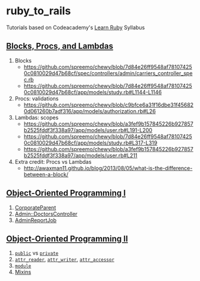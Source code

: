# ruby_to_rails

Tutorials based on Codeacademy's [Learn Ruby](https://www.codecademy.com/learn/ruby) Syllabus

## [Blocks, Procs, and Lambdas](https://www.codecademy.com/courses/ruby-beginner-en-L3ZCI/0/1?curriculum_id=5059f8619189a5000201fbcb)

1. Blocks
    * https://github.com/spreemo/chewy/blob/7d84e26ff9548af781074250c0810029d47b68cf/spec/controllers/admin/carriers_controller_spec.rb
    * https://github.com/spreemo/chewy/blob/7d84e26ff9548af781074250c0810029d47b68cf/app/models/study.rb#L1144-L1146
2. Procs: validations
    * https://github.com/spreemo/chewy/blob/c9bfce6a31f16dbe31f456820d061260b7adf316/app/models/authorization.rb#L26
3. Lambdas: scopes
    * https://github.com/spreemo/chewy/blob/a3fef9b157845226b927857b2525fddf3f338a97/app/models/user.rb#L191-L200
    * https://github.com/spreemo/chewy/blob/7d84e26ff9548af781074250c0810029d47b68cf/app/models/study.rb#L317-L319
    * https://github.com/spreemo/chewy/blob/a3fef9b157845226b927857b2525fddf3f338a97/app/models/user.rb#L211
4. Extra credit: Procs vs Lambdas
    * http://awaxman11.github.io/blog/2013/08/05/what-is-the-difference-between-a-block/

## [Object-Oriented Programming I](https://www.codecademy.com/courses/ruby-beginner-en-MFiQ6/0/1?curriculum_id=5059f8619189a5000201fbcb)

1. [CorporateParent](https://github.com/spreemo/chewy/blob/master/app/models/corporate_parent.rb)
2. [Admin::DoctorsController](https://github.com/spreemo/chewy/blob/master/app/controllers/admin/doctors_controller.rb)
3. [AdminReportJob](https://github.com/spreemo/chewy/blob/master/app/jobs/admin_report_job.rb)

## [Object-Oriented Programming II](https://www.codecademy.com/courses/ruby-beginner-en-zfe3o/0/1?curriculum_id=5059f8619189a5000201fbcb)

1. [`public`](https://github.com/spreemo/chewy/search?utf8=✓&q=public&type=) vs [`private`](https://github.com/spreemo/chewy/search?utf8=✓&q=private&type=)
2. [`attr_reader`](https://github.com/spreemo/chewy/search?utf8=✓&q=attr_reader&type=), [`attr_writer`](https://github.com/spreemo/chewy/search?utf8=✓&q=attr_writer&type=), [`attr_accessor`](https://github.com/spreemo/chewy/search?utf8=✓&q=attr_accessor&type=)
3. [`module`](https://github.com/spreemo/chewy/search?utf8=✓&q=module&type=)
4. [Mixins]((https://github.com/spreemo/chewy/search?utf8=✓&q=include&type=))
